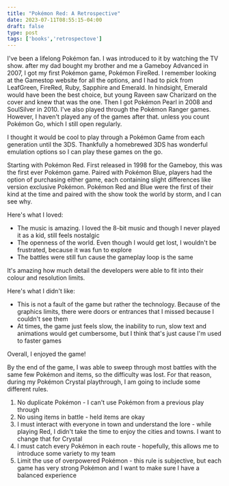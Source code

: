 ```yaml
---
title: "Pokémon Red: A Retrospective"
date: 2023-07-11T08:55:15-04:00
draft: false
type: post
tags: ['books','retrospectove']
---
```


I've been a lifelong Pokémon fan. I was introduced to it by watching the TV show. after my dad bought my brother and me a Gameboy Advanced in 2007, I got my first Pokémon game, Pokémon FireRed. I remember looking at the Gamestop website for all the options, and I had to pick from LeafGreen, FireRed, Ruby, Sapphire and Emerald. In hindsight, Emerald would have been the best choice, but young Raveen saw Charizard on the cover and knew that was the one. Then I got Pokémon Pearl in 2008 and SoulSilver in 2010. I've also played through the Pokémon Ranger games. However, I haven't played any of the games after that. unless you count Pokémon Go, which I still open regularly. 

I thought it would be cool to play through a Pokémon Game from each generation until the 3DS. Thankfully a homebrewed 3DS has wonderful emulation options so I can play these games on the go. 

Starting with Pokémon Red. First released in 1998 for the Gameboy, this was the first ever Pokémon game. Paired with Pokémon Blue, players had the option of purchasing either game, each containing slight differences like version exclusive Pokémon. Pokémon Red and Blue were the first of their kind at the time and paired with the show took the world by storm, and I can see why.

Here's what I loved:
- The music is amazing. I loved the 8-bit music and though I never played it as a kid, still feels nostalgic
- The openness of the world. Even though I would get lost, I wouldn't be frustrated, because it was fun to explore
- The battles were still fun cause the gameplay loop is the same

It's amazing how much detail the developers were able to fit into their colour and resolution limits.

Here's what I didn't like:
- This is not a fault of the game but rather the technology. Because of the graphics limits, there were doors or entrances that I missed because I couldn't see them
- At times, the game just feels slow, the inability to run, slow text and animations would get cumbersome, but I think that's just cause I'm used to faster games

Overall, I enjoyed the game! 

By the end of the game, I was able to sweep through most battles with the same few Pokémon and items, so the difficulty was lost. For that reason, during my Pokémon Crystal playthrough, I am going to include some different rules.

1. No duplicate Pokémon - I can't use Pokémon from a previous play through
2. No using items in battle - held items are okay
3. I must interact with everyone in town and understand the lore - while playing Red, I didn't take the time to enjoy the cities and towns. I want to change that for Crystal
4. I must catch every Pokémon in each route - hopefully, this allows me to introduce some variety to my team
5. Limit the use of overpowered Pokémon - this rule is subjective, but each game has very strong Pokémon and I want to make sure I have a balanced experience
